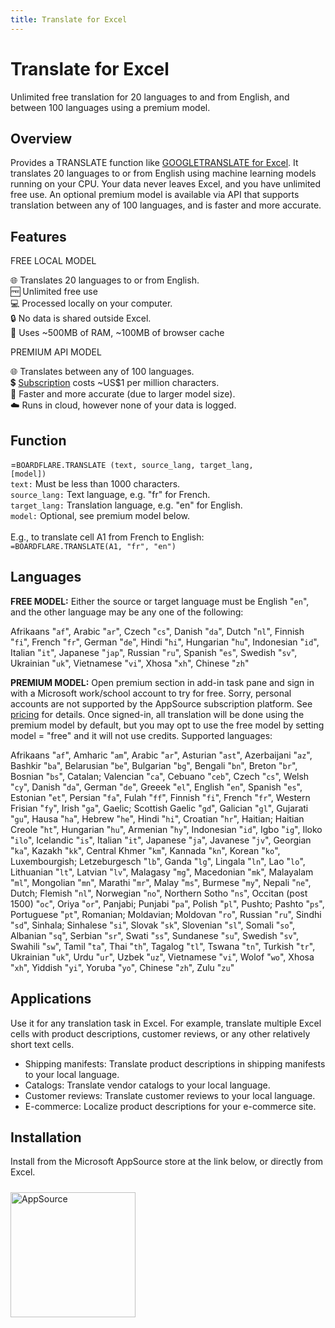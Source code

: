 ```yaml
---
title: Translate for Excel
---
```


# Translate for Excel

Unlimited free translation for 20 languages to and from English, and between 100 languages using a premium model.

## Overview

Provides a TRANSLATE function like <a href="http://www.boardflare.com/blog/2024/googletranslate-excel">GOOGLETRANSLATE for Excel</a>.  It translates 20 languages to or from English using machine learning models running on your CPU.  Your data never leaves Excel, and you have unlimited free use.  An optional premium model is available via API that supports translation between any of 100 languages, and is faster and more accurate.

## Features

FREE LOCAL MODEL

🌐 Translates 20 languages to or from English.<br>
🆓 Unlimited free use<br>
💻 Processed locally on your computer.<br>
🔒 No data is shared outside Excel.<br>
💽 Uses ~500MB of RAM, ~100MB of browser cache

PREMIUM API MODEL

🌐 Translates between any of 100 languages.<br>
💲 [Subscription](/apps/pricing) costs ~US$1 per million characters.<br>
🚀 Faster and more accurate (due to larger model size).<br>
☁️ Runs in cloud, however none of your data is logged.<br>

## Function

=<code>BOARDFLARE.TRANSLATE (text, source_lang, target_lang, [model])</code><br>
<code>text:</code> Must be less than 1000 characters.<br>
<code>source_lang:</code> Text language, e.g. "fr" for French.<br>
<code>target_lang:</code> Translation language, e.g. "en" for English.<br>
<code>model:</code> Optional, see premium model below.<br><br>
E.g., to translate cell A1 from French to English:<br>
<code>=BOARDFLARE.TRANSLATE(A1, "fr", "en")</code><br>

## Languages

<b>FREE MODEL:</b> Either the source or target language must be English "<code>en</code>", and the other language may be any one of the following: 

Afrikaans "<code>af</code>", Arabic "<code>ar</code>", Czech "<code>cs</code>", Danish "<code>da</code>", Dutch "<code>nl</code>", Finnish "<code>fi</code>", French "<code>fr</code>", German "<code>de</code>", Hindi "<code>hi</code>", Hungarian "<code>hu</code>", Indonesian "<code>id</code>", Italian "<code>it</code>", Japanese "<code>jap</code>", Russian "<code>ru</code>", Spanish "<code>es</code>", Swedish "<code>sv</code>", Ukrainian "<code>uk</code>", Vietnamese "<code>vi</code>", Xhosa "<code>xh</code>", Chinese "<code>zh</code>"

<b>PREMIUM MODEL:</b> Open premium section in add-in task pane and sign in with a Microsoft work/school account to try for free. Sorry, personal accounts are not supported by the AppSource subscription platform. See <a href="https://www.boardflare.com/apps/pricing" target="_blank" rel="noopener">pricing</a> for details. Once signed-in, all translation will be done using the premium model by default, but you may opt to use the free model by setting model = "free" and it will not use credits. Supported languages:

Afrikaans "<code>af</code>", Amharic "<code>am</code>", Arabic "<code>ar</code>", Asturian "<code>ast</code>", Azerbaijani "<code>az</code>", Bashkir "<code>ba</code>", Belarusian "<code>be</code>", Bulgarian "<code>bg</code>", Bengali "<code>bn</code>", Breton "<code>br</code>", Bosnian "<code>bs</code>", Catalan; Valencian "<code>ca</code>", Cebuano "<code>ceb</code>", Czech "<code>cs</code>", Welsh "<code>cy</code>", Danish "<code>da</code>", German "<code>de</code>", Greeek "<code>el</code>", English "<code>en</code>", Spanish "<code>es</code>", Estonian "<code>et</code>", Persian "<code>fa</code>", Fulah "<code>ff</code>", Finnish "<code>fi</code>", French "<code>fr</code>", Western Frisian "<code>fy</code>", Irish "<code>ga</code>", Gaelic; Scottish Gaelic "<code>gd</code>", Galician "<code>gl</code>", Gujarati "<code>gu</code>", Hausa "<code>ha</code>", Hebrew "<code>he</code>", Hindi "<code>hi</code>", Croatian "<code>hr</code>", Haitian; Haitian Creole "<code>ht</code>", Hungarian "<code>hu</code>", Armenian "<code>hy</code>", Indonesian "<code>id</code>", Igbo "<code>ig</code>", Iloko "<code>ilo</code>", Icelandic "<code>is</code>", Italian "<code>it</code>", Japanese "<code>ja</code>", Javanese "<code>jv</code>", Georgian "<code>ka</code>", Kazakh "<code>kk</code>", Central Khmer "<code>km</code>", Kannada "<code>kn</code>", Korean "<code>ko</code>", Luxembourgish; Letzeburgesch "<code>lb</code>", Ganda "<code>lg</code>", Lingala "<code>ln</code>", Lao "<code>lo</code>", Lithuanian "<code>lt</code>", Latvian "<code>lv</code>", Malagasy "<code>mg</code>", Macedonian "<code>mk</code>", Malayalam "<code>ml</code>", Mongolian "<code>mn</code>", Marathi "<code>mr</code>", Malay "<code>ms</code>", Burmese "<code>my</code>", Nepali "<code>ne</code>", Dutch; Flemish "<code>nl</code>", Norwegian "<code>no</code>", Northern Sotho "<code>ns</code>", Occitan (post 1500) "<code>oc</code>", Oriya "<code>or</code>", Panjabi; Punjabi "<code>pa</code>", Polish "<code>pl</code>", Pushto; Pashto "<code>ps</code>", Portuguese "<code>pt</code>", Romanian; Moldavian; Moldovan "<code>ro</code>", Russian "<code>ru</code>", Sindhi "<code>sd</code>", Sinhala; Sinhalese "<code>si</code>", Slovak "<code>sk</code>", Slovenian "<code>sl</code>", Somali "<code>so</code>", Albanian "<code>sq</code>", Serbian "<code>sr</code>", Swati "<code>ss</code>", Sundanese "<code>su</code>", Swedish "<code>sv</code>", Swahili "<code>sw</code>", Tamil "<code>ta</code>", Thai "<code>th</code>", Tagalog "<code>tl</code>", Tswana "<code>tn</code>", Turkish "<code>tr</code>", Ukrainian "<code>uk</code>", Urdu "<code>ur</code>", Uzbek "<code>uz</code>", Vietnamese "<code>vi</code>", Wolof "<code>wo</code>", Xhosa "<code>xh</code>", Yiddish "<code>yi</code>", Yoruba "<code>yo</code>", Chinese "<code>zh</code>", Zulu "<code>zu</code>"

## Applications

Use it for any translation task in Excel. For example, translate multiple Excel cells with product descriptions, customer reviews, or any other relatively short text cells.

- Shipping manifests:  Translate product descriptions in shipping manifests to your local language. 
- Catalogs:  Translate vendor catalogs to your local language.
- Customer reviews:  Translate customer reviews to your local language.
- E-commerce:  Localize product descriptions for your e-commerce site.

## Installation

Install from the Microsoft AppSource store at the link below, or directly from Excel.

<a href="https://appsource.microsoft.com/en-us/product/office/WA200007046?tab=Overview">
    <img 
        src="/images/MS_AppSource.png" 
        alt="AppSource"
        style="padding-top: 10px; width: 200px;"
    />
</a>